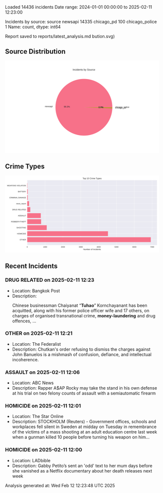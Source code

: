 
Loaded 14436 incidents
Date range: 2024-01-01 00:00:00 to 2025-02-11 12:23:00

Incidents by source:
source
newsapi           14335
chicago_pd          100
chicago_police        1
Name: count, dtype: int64

Report saved to reports/latest_analysis.md
bution.svg)

## Source Distribution
![Source Distribution](images/source_distribution.svg)

## Crime Types
![Crime Types](images/crime_types.svg)

## Recent Incidents

### DRUG RELATED on 2025-02-11 12:23
- Location: Bangkok Post
- Description: <p>Chinese businessman Chaiyanat &ldquo;<strong>Tuhao</strong>&rdquo; Kornchayanant has been acquitted, along with his former police officer wife and 17 others, on charges of organised transnational crime, <strong>money-laundering</strong> and drug offences, …


### OTHER on 2025-02-11 12:21
- Location: The Federalist
- Description: Chutkan's order refusing to dismiss the charges against John Banuelos is a mishmash of confusion, defiance, and intellectual incoherence.


### ASSAULT on 2025-02-11 12:06
- Location: ABC News
- Description: Rapper A$AP Rocky may take the stand in his own defense at his trial on two felony counts of assault with a semiautomatic firearm


### HOMICIDE on 2025-02-11 12:01
- Location: The Star Online
- Description: STOCKHOLM (Reuters) - Government offices, schools and workplaces fell silent in Sweden at midday on Tuesday in remembrance of the victims of a mass shooting at an adult education centre last week when a gunman killed 10 people before turning his weapon on him…


### HOMICIDE on 2025-02-11 12:00
- Location: LADbible
- Description: Gabby Petito’s sent an 'odd' text to her mum days before she vanished as a Netflix documentary about her death releases next week

Analysis generated at: Wed Feb 12 12:23:48 UTC 2025
